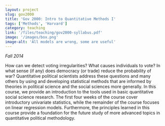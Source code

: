 ```yaml
---
layout: project
slug: gov2000
title: 'Gov 2000: Intro to Quantitative Methods I'
tags: ['Methods', 'Harvard']
category: teaching
link: '/files/teaching/gov2000-syllabus.pdf'
image: '/images/box.png'
image-alt: 'All models are wrong, some are useful'
---
```

*Fall 2014*

How can we detect voting irregularities? What causes individuals to vote? In what sense
(if any) does democracy (or trade) reduce the probability of war? Quantitative political
scientists address these questions and many others by using and developing statistical
methods that are informed by theories in political science and the social sciences
more generally. In this course, we provide an introduction to the tools used in basic
quantitative social science research. The first four weeks of the course cover introductory
univariate statistics, while the remainder of the course focuses on linear regression
models. Furthermore, the principles learned in this course provide a foundation for
the future study of more advanced topics in quantitative political methodology.



[Syllabus]:  http://www.mattblackwell.org/files/teaching/gov2000-syllabus.pdf
[latex]:  http://www.mattblackwell.org/latex.html
[ftests]:  http://www.mattblackwell.org/files/teaching/ftests.pdf
